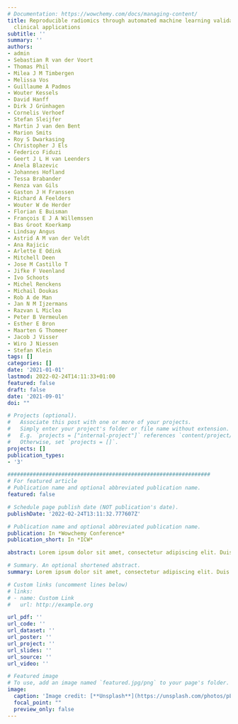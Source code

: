 ```yaml
---
# Documentation: https://wowchemy.com/docs/managing-content/
title: Reproducible radiomics through automated machine learning validated on twelve
  clinical applications
subtitle: ''
summary: ''
authors:
- admin
- Sebastian R van der Voort
- Thomas Phil
- Milea J M Timbergen
- Melissa Vos
- Guillaume A Padmos
- Wouter Kessels
- David Hanff
- Dirk J Grünhagen
- Cornelis Verhoef
- Stefan Sleijfer
- Martin J van den Bent
- Marion Smits
- Roy S Dwarkasing
- Christopher J Els
- Federico Fiduzi
- Geert J L H van Leenders
- Anela Blazevic
- Johannes Hofland
- Tessa Brabander
- Renza van Gils
- Gaston J H Franssen
- Richard A Feelders
- Wouter W de Herder
- Florian E Buisman
- François E J A Willemssen
- Bas Groot Koerkamp
- Lindsay Angus
- Astrid A M van der Veldt
- Ana Rajicic
- Arlette E Odink
- Mitchell Deen
- Jose M Castillo T
- Jifke F Veenland
- Ivo Schoots
- Michel Renckens
- Michail Doukas
- Rob A de Man
- Jan N M Ijzermans
- Razvan L Miclea
- Peter B Vermeulen
- Esther E Bron
- Maarten G Thomeer
- Jacob J Visser
- Wiro J Niessen
- Stefan Klein
tags: []
categories: []
date: '2021-01-01'
lastmod: 2022-02-24T14:11:33+01:00
featured: false
draft: false
date: '2021-09-01'
doi: ""

# Projects (optional).
#   Associate this post with one or more of your projects.
#   Simply enter your project's folder or file name without extension.
#   E.g. `projects = ["internal-project"]` references `content/project/deep-learning/index.md`.
#   Otherwise, set `projects = []`.
projects: []
publication_types:
- '3'

################################################################
# For featured article
# Publication name and optional abbreviated publication name.
featured: false

# Schedule page publish date (NOT publication's date).
publishDate: '2022-02-24T13:11:32.777607Z'

# Publication name and optional abbreviated publication name.
publication: In *Wowchemy Conference*
publication_short: In *ICW*

abstract: Lorem ipsum dolor sit amet, consectetur adipiscing elit. Duis posuere tellus ac convallis placerat. Proin tincidunt magna sed ex sollicitudin condimentum. Sed ac faucibus dolor, scelerisque sollicitudin nisi. Cras purus urna, suscipit quis sapien eu, pulvinar tempor diam. Quisque risus orci, mollis id ante sit amet, gravida egestas nisl. Sed ac tempus magna. Proin in dui enim. Donec condimentum, sem id dapibus fringilla, tellus enim condimentum arcu, nec volutpat est felis vel metus. Vestibulum sit amet erat at nulla eleifend gravida.

# Summary. An optional shortened abstract.
summary: Lorem ipsum dolor sit amet, consectetur adipiscing elit. Duis posuere tellus ac convallis placerat. Proin tincidunt magna sed ex sollicitudin condimentum.

# Custom links (uncomment lines below)
# links:
# - name: Custom Link
#   url: http://example.org

url_pdf: ''
url_code: ''
url_dataset: ''
url_poster: ''
url_project: ''
url_slides: ''
url_source: ''
url_video: ''

# Featured image
# To use, add an image named `featured.jpg/png` to your page's folder.
image:
  caption: 'Image credit: [**Unsplash**](https://unsplash.com/photos/pLCdAaMFLTE)'
  focal_point: ""
  preview_only: false
---
```


